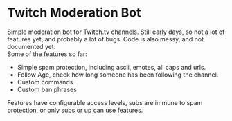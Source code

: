 <h1>Twitch Moderation Bot</h1>

Simple moderation bot for Twitch.tv channels. Still early days, so not a lot of features yet, and probably a lot of bugs. Code is also messy, and not documented yet.
<br>
Some of the features so far:
<ul>
<li>Simple spam protection, including ascii, emotes, all caps and urls.</li>
<li>Follow Age, check how long someone has been following the channel.</li>
<li>Custom commands</li>
<li>Custom ban phrases</li>
</ul>

Features have configurable access levels, subs are immune to spam protection, or only subs or up can use features.
